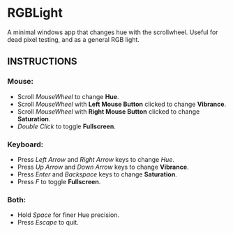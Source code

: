 # RGBLight
A minimal windows app that changes hue with the scrollwheel. Useful for dead pixel testing, and as a general RGB light.

## INSTRUCTIONS
### Mouse:
- Scroll *MouseWheel* to change **Hue**.
- Scroll *MouseWheel* with **Left Mouse Button** clicked to change **Vibrance**.
- Scroll *MouseWheel* with **Right Mouse Button** clicked to change **Saturation**.
- *Double Click* to toggle **Fullscreen**.

### Keyboard:
- Press *Left Arrow* and *Right Arrow* keys to change *Hue*.
- Press *Up Arrow* and *Down Arrow* keys to change  **Vibrance**.
- Press *Enter* and *Backspace* keys to change  **Saturation**.
- Press *F* to toggle **Fullscreen**.

### Both:
- Hold *Space* for finer Hue precision.
- Press *Escape* to quit.